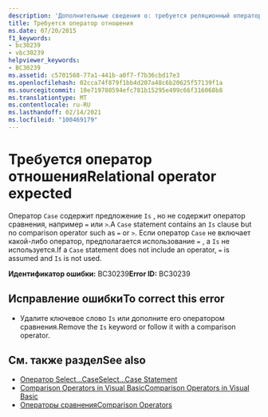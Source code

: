 ```yaml
---
description: 'Дополнительные сведения о: требуется реляционный оператор'
title: Требуется оператор отношения
ms.date: 07/20/2015
f1_keywords:
- bc30239
- vbc30239
helpviewer_keywords:
- BC30239
ms.assetid: c5701568-77a1-441b-a0f7-f7b36cbd17e3
ms.openlocfilehash: 02cca74f879f1bb4d207a48c6b20625f57139f1a
ms.sourcegitcommit: 10e719780594efc781b15295e499c66f316068b8
ms.translationtype: MT
ms.contentlocale: ru-RU
ms.lasthandoff: 02/14/2021
ms.locfileid: "100469179"
---
```

# <a name="relational-operator-expected"></a><span data-ttu-id="adcbb-103">Требуется оператор отношения</span><span class="sxs-lookup"><span data-stu-id="adcbb-103">Relational operator expected</span></span>

<span data-ttu-id="adcbb-104">Оператор `Case` содержит предложение `Is` , но не содержит оператор сравнения, например `=` или `>`.</span><span class="sxs-lookup"><span data-stu-id="adcbb-104">A `Case` statement contains an `Is` clause but no comparison operator such as `=` or `>`.</span></span> <span data-ttu-id="adcbb-105">Если оператор `Case` не включает какой-либо оператор, предполагается использование `=` , а `Is` не используется.</span><span class="sxs-lookup"><span data-stu-id="adcbb-105">If a `Case` statement does not include an operator, `=` is assumed and `Is` is not used.</span></span>  
  
 <span data-ttu-id="adcbb-106">**Идентификатор ошибки:** BC30239</span><span class="sxs-lookup"><span data-stu-id="adcbb-106">**Error ID:** BC30239</span></span>  
  
## <a name="to-correct-this-error"></a><span data-ttu-id="adcbb-107">Исправление ошибки</span><span class="sxs-lookup"><span data-stu-id="adcbb-107">To correct this error</span></span>  
  
- <span data-ttu-id="adcbb-108">Удалите ключевое слово `Is` или дополните его оператором сравнения.</span><span class="sxs-lookup"><span data-stu-id="adcbb-108">Remove the `Is` keyword or follow it with a comparison operator.</span></span>  
  
## <a name="see-also"></a><span data-ttu-id="adcbb-109">См. также раздел</span><span class="sxs-lookup"><span data-stu-id="adcbb-109">See also</span></span>

- [<span data-ttu-id="adcbb-110">Оператор Select…Case</span><span class="sxs-lookup"><span data-stu-id="adcbb-110">Select...Case Statement</span></span>](../language-reference/statements/select-case-statement.md)
- [<span data-ttu-id="adcbb-111">Comparison Operators in Visual Basic</span><span class="sxs-lookup"><span data-stu-id="adcbb-111">Comparison Operators in Visual Basic</span></span>](../programming-guide/language-features/operators-and-expressions/comparison-operators.md)
- [<span data-ttu-id="adcbb-112">Операторы сравнения</span><span class="sxs-lookup"><span data-stu-id="adcbb-112">Comparison Operators</span></span>](../language-reference/operators/comparison-operators.md)
